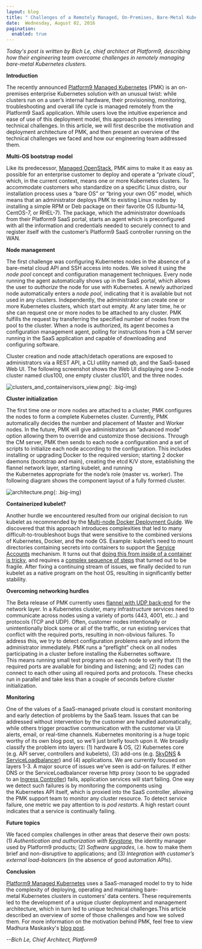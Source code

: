```yaml
---
layout: blog
title: " Challenges of a Remotely Managed, On-Premises, Bare-Metal Kubernetes Cluster "
date:  Wednesday, August 02, 2016
pagination:
  enabled: true
---
```


_Today's post is written by Bich Le, chief architect at Platform9, describing how their engineering team overcame challenges in remotely managing bare-metal Kubernetes clusters.&nbsp;_  

**Introduction**  

The recently announced [Platform9 Managed Kubernetes](https://platform9.com/press/platform9-makes-easy-deploy-docker-containers-production-scale/) (PMK) is an on-premises enterprise Kubernetes solution with an unusual twist: while clusters run on a user’s internal hardware, their provisioning, monitoring, troubleshooting and overall life cycle is managed remotely from the Platform9 SaaS application. While users love the intuitive experience and ease of use of this deployment model, this approach poses interesting technical challenges. In this article, we will first describe the motivation and deployment architecture of PMK, and then present an overview of the technical challenges we faced and how our engineering team addressed them.  

**Multi-OS bootstrap model**  

Like its predecessor, [Managed OpenStack](https://platform9.com/products/kvm/), PMK aims to make it as easy as possible for an enterprise customer to deploy and operate a “private cloud”, which, in the current context, means one or more&nbsp;Kubernetes&nbsp;clusters. To accommodate customers who standardize on a specific&nbsp;Linux distro, our installation process uses a “bare OS” or “bring your own OS” model, which means that an administrator deploys PMK to existing Linux nodes by installing a simple RPM or Deb package on their favorite OS (Ubuntu-14, CentOS-7, or RHEL-7). The package, which the administrator downloads from their Platform9 SaaS portal, starts an agent which is preconfigured with all the information and credentials needed to securely connect to and register itself with the customer’s Platform9 SaaS controller running on the WAN.  

**Node management**  

The first challenge was configuring&nbsp;Kubernetes&nbsp;nodes in the absence of a bare-metal cloud API and&nbsp;SSH access into nodes. We solved it using the _node pool_ concept and configuration management techniques. Every node running the agent automatically shows up in the SaaS portal, which allows the user to _authorize_ the node for use with&nbsp;Kubernetes. A newly&nbsp;authorized node automatically enters a _node pool_, indicating that it is available but not used in any clusters. Independently, the administrator can create one or more&nbsp;Kubernetes&nbsp;clusters,&nbsp;which start out empty. At any later time, he or she can request one or more nodes to be attached to any cluster. PMK fulfills the request by transferring the specified number of nodes from the pool to the cluster. When a node is authorized, its agent becomes a configuration management agent, polling for instructions from a CM server running in the SaaS application and capable of downloading and configuring software.  

Cluster creation and node attach/detach operations are exposed to administrators via a REST API, a CLI utility named _qb_, and the SaaS-based Web UI. The following screenshot shows the Web UI displaying one 3-node cluster named clus100, one empty cluster clus101, and the three nodes.  



 ![clusters_and_containervisors_view.png](https://lh3.googleusercontent.com/Tn67P9fhhPqCNF6xYl6mfVehG8AtLcLOM0NMW3YukBkWB5cSpYofkLQo1vrqsZiDBON05GC4ZQwWgEV9YBdoNA6Hzy_loS0cvT3BzkxmLesk6UsX_xugsrGppJD-Mc8fjHIF2QrU){: .big-img}


**Cluster initialization**  

The first time one or more nodes are attached to a cluster, PMK configures the nodes to form a complete&nbsp;Kubernetes&nbsp;cluster. Currently, PMK automatically decides the number and placement of&nbsp;Master and Worker nodes. In the future, PMK will give administrators an “advanced mode” option allowing them to override and customize those decisions. Through the CM server, PMK then sends to each node a configuration and a set of scripts to initialize each node according to the configuration. This includes installing or upgrading Docker to the required version; starting 2 docker daemons (bootstrap and main), creating the etcd K/V store, establishing the flannel network layer, starting kubelet, and running the&nbsp;Kubernetes&nbsp;appropriate for&nbsp;the node’s role (master vs. worker). The following diagram shows the component layout of a fully formed cluster.  



 ![architecture.png](https://lh6.googleusercontent.com/ZQZoFL6tDpkiberG_X1CREitwNIDCHnRajnOlJqByU-4HzRQi1RRoDlGj7pGRaqD2a7Yg4xBwQx7oHp_mR8ie96O5w_KMT84av-JMsPMHXeoBpVYn3iJKeGZkWG4q0J06OZMuLIe){: .big-img}


**Containerized kubelet?**  

Another hurdle we encountered resulted from our original decision to run kubelet as recommended by the [Multi-node Docker Deployment Guide](http://kubernetes.io/docs/getting-started-guides/docker-multinode/). We discovered that this approach introduces complexities that led to many difficult-to-troubleshoot bugs that were sensitive to the combined versions of&nbsp;Kubernetes, Docker, and the node OS. Example: kubelet’s need to&nbsp;mount directories containing secrets into containers to support the [Service Accounts](http://kubernetes.io/docs/user-guide/service-accounts/) mechanism. It turns out that [doing this from inside of a container is tricky](https://github.com/kubernetes/kubernetes/issues/6848), and requires a [complex sequence of steps](https://github.com/kubernetes/kubernetes/blob/release-1.0/pkg/util/mount/nsenter_mount.go#L37) that turned out to be fragile. After fixing a continuing stream of issues, we finally decided to run kubelet as a native program on the host OS, resulting in significantly better stability.  

**Overcoming networking hurdles**  

The Beta release of PMK currently uses [flannel with UDP back-end](https://github.com/coreos/flannel) for the network layer. In a&nbsp;Kubernetes&nbsp;cluster, many infrastructure services need to communicate across nodes using a variety of&nbsp;ports (443, 4001, etc..) and protocols (TCP and UDP). Often, customer nodes intentionally or unintentionally block some or all of the traffic, or run existing services that conflict with the required ports, resulting in non-obvious failures. To address this, we try to detect configuration problems early and inform the administrator immediately. PMK runs a “preflight” check on all nodes participating in a cluster before installing the&nbsp;Kubernetes&nbsp;software. This&nbsp;means running small test programs on each node to verify that (1) the required ports are available for binding and listening; and (2) nodes can connect to each other using all required ports and protocols. These checks run in parallel and take less than a couple of seconds before cluster initialization.  

**Monitoring**  

One of the values of a SaaS-managed private cloud is constant monitoring and early detection of problems by the SaaS team. Issues that can be addressed without intervention by the customer are handled automatically, while others trigger proactive communication with the customer via UI alerts, email, or real-time channels. Kubernetes monitoring is a huge topic worthy of its own blog post, so we’ll just briefly touch upon it. We broadly classify the problem into layers: (1) hardware & OS, (2) Kubernetes core (e.g. API server, controllers and kubelets), (3) add-ons (e.g. [SkyDNS](https://github.com/skynetservices/skydns) & [ServiceLoadbalancer](https://github.com/kubernetes/contrib/tree/master/service-loadbalancer)) and (4) applications. We are currently focused on layers 1-3. A major source of issues we’ve seen is add-on failures. If either DNS or the ServiceLoadbalancer reverse http proxy (soon to be upgraded to an [Ingress Controller](https://github.com/kubernetes/contrib/tree/master/ingress/controllers)) fails, application services will start failing. One way we detect such failures is by monitoring the components using the&nbsp;Kubernetes&nbsp;API itself, which is proxied into the SaaS&nbsp;controller, allowing the PMK support team to monitor any cluster resource. To detect service failure, one metric we pay attention to is _pod restarts_. A high restart count indicates that a service is continually failing.  

**Future topics**  

We faced complex challenges in other areas that deserve their own posts: (1) _Authentication and authorization with [Keystone](http://docs.openstack.org/developer/keystone/)_, the identity manager used by Platform9 products; (2) _Software upgrades_, i.e. how to make them brief and non-disruptive to applications; and (3) _Integration with customer’s external load-balancers_ (in the absence of good automation APIs).  

**Conclusion**  

[Platform9 Managed Kubernetes](https://platform9.com/products/docker/) uses a SaaS-managed model to try to hide the complexity of deploying, operating and maintaining bare-metal&nbsp;Kubernetes&nbsp;clusters in customers’ data centers.&nbsp;These requirements led to the development of a unique cluster deployment and management architecture, which in turn led to unique technical challenges.This article described an overview of some of those challenges and how we solved them. For more information on the motivation behind PMK, feel free to view Madhura Maskasky's [blog post](https://platform9.com/blog/containers-as-a-service-kubernetes-docker/).  


_--Bich Le, Chief Architect, Platform9_  
